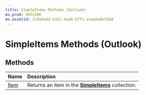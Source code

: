 ```yaml
---
title: SimpleItems Methods (Outlook)
ms.prod: OUTLOOK
ms.assetid: 2c0adad4-b32c-4ad8-bff5-a3aebe8c5568
---
```



# SimpleItems Methods (Outlook)

## Methods



|**Name**|**Description**|
|:-----|:-----|
|[Item](simpleitems-item-method-outlook.md)|Returns an item in the  **[SimpleItems](simpleitems-object-outlook.md)** collection.|

